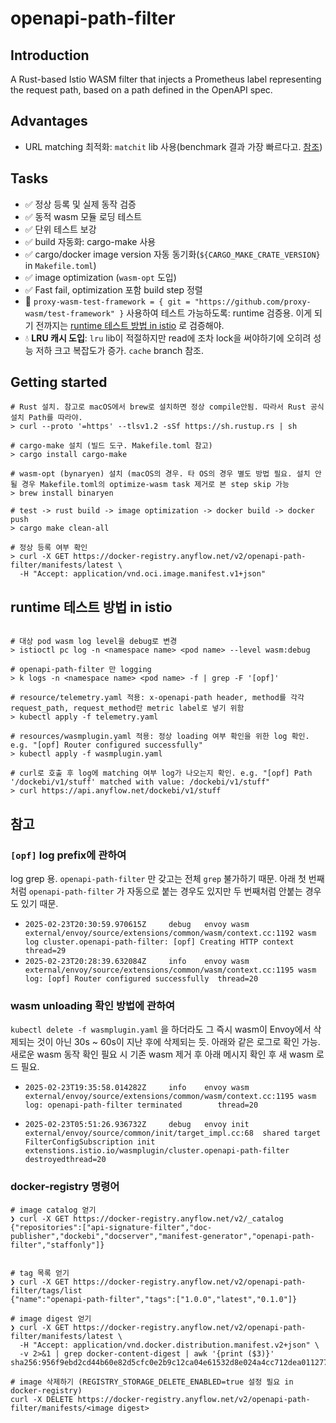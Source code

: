 # openapi-path-filter

## Introduction

A Rust-based Istio WASM filter that injects a Prometheus label representing the request path, based on a path defined in the OpenAPI spec.

## Advantages

- URL matching 최적화: `matchit` lib 사용(benchmark 결과 가장 빠르다고. [참조](https://github.com/ibraheemdev/matchit?tab=readme-ov-file#benchmarks))

## Tasks

- ✅ 정상 등록 및 실제 동작 검증
- ✅ 동적 wasm 모듈 로딩 테스트
- ✅ 단위 테스트 보강
- ✅ build 자동화: cargo-make 사용
- ✅ cargo/docker image version 자동 동기화(`${CARGO_MAKE_CRATE_VERSION}` in `Makefile.toml`)
- ✅ image optimization (`wasm-opt` 도입)
- ✅ Fast fail, optimization 포함 build step 정렬
- 🚧 `proxy-wasm-test-framework = { git = "https://github.com/proxy-wasm/test-framework" }` 사용하여 테스트 가능하도록: runtime 검증용. 이게 되기 전까지는 [runtime 테스트 방법 in istio](#runtime-테스트-방법-in-istio) 로 검증해야.
- 💧 **LRU 캐시 도입**: `lru` lib이 적절하지만 read에 조차 lock을 써야하기에 오히려 성능 저하 크고 복잡도가 증가. `cache` branch 참조.

## Getting started

```shell
# Rust 설치. 참고로 macOS에서 brew로 설치하면 정상 compile안됨. 따라서 Rust 공식 설치 Path를 따라야.
> curl --proto '=https' --tlsv1.2 -sSf https://sh.rustup.rs | sh

# cargo-make 설치 (빌드 도구. Makefile.toml 참고)
> cargo install cargo-make

# wasm-opt (bynaryen) 설치 (macOS의 경우. 타 OS의 경우 별도 방법 필요. 설치 안될 경우 Makefile.toml의 optimize-wasm task 제거로 본 step skip 가능
> brew install binaryen

# test -> rust build -> image optimization -> docker build -> docker push
> cargo make clean-all

# 정상 등록 여부 확인
> curl -X GET https://docker-registry.anyflow.net/v2/openapi-path-filter/manifests/latest \
  -H "Accept: application/vnd.oci.image.manifest.v1+json"
```

## runtime 테스트 방법 in istio

```shell

# 대상 pod wasm log level을 debug로 변경
> istioctl pc log -n <namespace name> <pod name> --level wasm:debug

# openapi-path-filter 만 logging
> k logs -n <namespace name> <pod name> -f | grep -F '[opf]'

# resource/telemetry.yaml 적용: x-openapi-path header, method를 각각 request_path, request_method란 metric label로 넣기 위함
> kubectl apply -f telemetry.yaml

# resources/wasmplugin.yaml 적용: 정상 loading 여부 확인을 위한 log 확인. e.g. "[opf] Router configured successfully"
> kubectl apply -f wasmplugin.yaml

# curl로 호출 후 log에 matching 여부 log가 나오는지 확인. e.g. "[opf] Path '/dockebi/v1/stuff' matched with value: /dockebi/v1/stuff"
> curl https://api.anyflow.net/dockebi/v1/stuff
```

## 참고

### `[opf]` log prefix에 관하여

log grep 용. `openapi-path-filter` 만 갖고는 전체 `grep` 불가하기 때문. 아래 첫 번째처럼 `openapi-path-filter` 가 자동으로 붙는 경우도 있지만 두 번째처럼 안붙는 경우도 있기 때문.

- `2025-02-23T20:30:59.970615Z     debug   envoy wasm external/envoy/source/extensions/common/wasm/context.cc:1192 wasm log cluster.openapi-path-filter: [opf] Creating HTTP context       thread=29`
- `2025-02-23T20:28:39.632084Z     info    envoy wasm external/envoy/source/extensions/common/wasm/context.cc:1195 wasm log: [opf] Router configured successfully  thread=20`


### wasm unloading 확인 방법에 관하여

`kubectl delete -f wasmplugin.yaml` 을 하더라도 그 즉시 wasm이 Envoy에서 삭제되는 것이 아닌 30s ~ 60s이 지난 후에 삭제되는 듯. 아래와 같은 로그로 확인 가능. 새로운 wasm 동작 확인 필요 시 기존 wasm 제거 후 아래 메시지 확인 후 새 wasm 로드 필요.

- `2025-02-23T19:35:58.014282Z     info    envoy wasm external/envoy/source/extensions/common/wasm/context.cc:1195 wasm log: openapi-path-filter terminated        thread=20`

- `2025-02-23T05:51:26.936732Z     debug   envoy init external/envoy/source/common/init/target_impl.cc:68  shared target FilterConfigSubscription init extenstions.istio.io/wasmplugin/cluster.openapi-path-filter destroyedthread=20`


### docker-registry 명령어

```shell
# image catalog 얻기
❯ curl -X GET https://docker-registry.anyflow.net/v2/_catalog
{"repositories":["api-signature-filter","doc-publisher","dockebi","docserver","manifest-generator","openapi-path-filter","staffonly"]}


# tag 목록 얻기
❯ curl -X GET https://docker-registry.anyflow.net/v2/openapi-path-filter/tags/list
{"name":"openapi-path-filter","tags":["1.0.0","latest","0.1.0"]}

# image digest 얻기
❯ curl -X GET https://docker-registry.anyflow.net/v2/openapi-path-filter/manifests/latest \
  -H "Accept: application/vnd.docker.distribution.manifest.v2+json" \
  -v 2>&1 | grep docker-content-digest | awk '{print ($3)}'
sha256:956f9ebd2cd44b60e82d5cfc0e2b9c12ca04e61532d8e024a4cc712dea011277

# image 삭제하기 (REGISTRY_STORAGE_DELETE_ENABLED=true 설정 필요 in docker-registry)
curl -X DELETE https://docker-registry.anyflow.net/v2/openapi-path-filter/manifests/<image digest>
```
